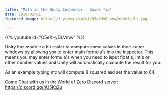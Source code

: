 ```yaml
---
title: "Math in the Unity Inspector - Quick Tip"
date: 2019-02-01
featured_image: https://i.ytimg.com/vi/O5eXHyDLVmw/mqdefault.jpg

---
```


{{% youtube id="O5eXHyDLVmw" %}}

Unity has made it a bit easier to compute some values in their editor windows by allowing you to enter math formula's into the inspector. This means you may enter formula's when you need to input float's, int's or other number values and Unity will automatically compute the result for you.

As an example typing `8^2` will compute 8 squared and set the value to 64.

Come Chat with us in the World of Zero Discord server: https://discord.gg/hU5Kq2u